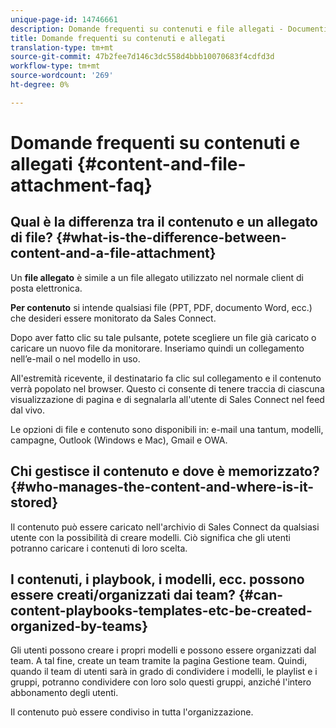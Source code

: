 ```yaml
---
unique-page-id: 14746661
description: Domande frequenti su contenuti e file allegati - Documenti Marketo - Documentazione prodotto
title: Domande frequenti su contenuti e allegati
translation-type: tm+mt
source-git-commit: 47b2fee7d146c3dc558d4bbb10070683f4cdfd3d
workflow-type: tm+mt
source-wordcount: '269'
ht-degree: 0%

---
```



# Domande frequenti su contenuti e allegati {#content-and-file-attachment-faq}

## Qual è la differenza tra il contenuto e un allegato di file? {#what-is-the-difference-between-content-and-a-file-attachment}

Un **file allegato** è simile a un file allegato utilizzato nel normale client di posta elettronica.

**Per contenuto** si intende qualsiasi file (PPT, PDF, documento Word, ecc.) che desideri essere monitorato da Sales Connect.

Dopo aver fatto clic su tale pulsante, potete scegliere un file già caricato o caricare un nuovo file da monitorare. Inseriamo quindi un collegamento nell’e-mail o nel modello in uso.

All&#39;estremità ricevente, il destinatario fa clic sul collegamento e il contenuto verrà popolato nel browser. Questo ci consente di tenere traccia di ciascuna visualizzazione di pagina e di segnalarla all&#39;utente di Sales Connect nel feed dal vivo.

Le opzioni di file e contenuto sono disponibili in: e-mail una tantum, modelli, campagne, Outlook (Windows e Mac), Gmail e OWA.

## Chi gestisce il contenuto e dove è memorizzato? {#who-manages-the-content-and-where-is-it-stored}

Il contenuto può essere caricato nell&#39;archivio di Sales Connect da qualsiasi utente con la possibilità di creare modelli. Ciò significa che gli utenti potranno caricare i contenuti di loro scelta.

## I contenuti, i playbook, i modelli, ecc. possono essere creati/organizzati dai team? {#can-content-playbooks-templates-etc-be-created-organized-by-teams}

Gli utenti possono creare i propri modelli e possono essere organizzati dal team. A tal fine, create un team tramite la pagina Gestione team. Quindi, quando il team di utenti sarà in grado di condividere i modelli, le playlist e i gruppi, potranno condividere con loro solo questi gruppi, anziché l&#39;intero abbonamento degli utenti.

Il contenuto può essere condiviso in tutta l&#39;organizzazione.

